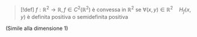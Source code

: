 >[!def]
>$f : \mathbb{R}^2 \to \mathbb{R}, f \in C^2 (\mathbb{R}^2)$ è convessa in $\mathbb{R}^2$ se $\forall (x,y) \in \mathbb{R}^2\quad H_{f}(x,y)$ è definita positiva o semidefinita positiva

(Simile alla dimensione 1)

